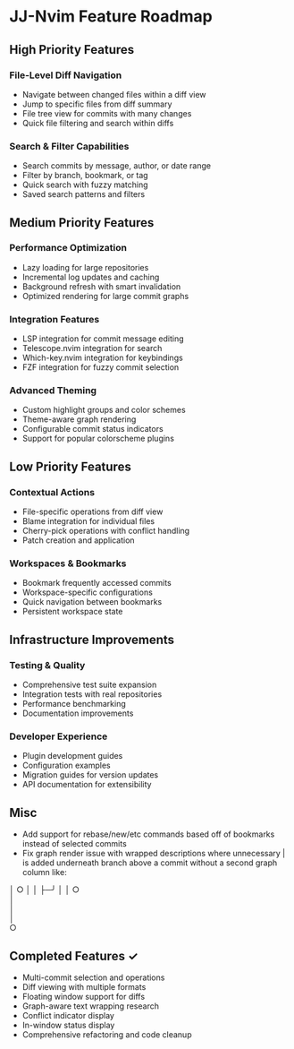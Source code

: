 # JJ-Nvim Feature Roadmap

## High Priority Features

### File-Level Diff Navigation

- Navigate between changed files within a diff view
- Jump to specific files from diff summary
- File tree view for commits with many changes
- Quick file filtering and search within diffs

### Search & Filter Capabilities

- Search commits by message, author, or date range
- Filter by branch, bookmark, or tag
- Quick search with fuzzy matching
- Saved search patterns and filters

## Medium Priority Features

### Performance Optimization

- Lazy loading for large repositories
- Incremental log updates and caching
- Background refresh with smart invalidation
- Optimized rendering for large commit graphs

### Integration Features

- LSP integration for commit message editing
- Telescope.nvim integration for search
- Which-key.nvim integration for keybindings
- FZF integration for fuzzy commit selection

### Advanced Theming

- Custom highlight groups and color schemes
- Theme-aware graph rendering
- Configurable commit status indicators
- Support for popular colorscheme plugins

## Low Priority Features

### Contextual Actions

- File-specific operations from diff view
- Blame integration for individual files
- Cherry-pick operations with conflict handling
- Patch creation and application

### Workspaces & Bookmarks

- Bookmark frequently accessed commits
- Workspace-specific configurations
- Quick navigation between bookmarks
- Persistent workspace state

## Infrastructure Improvements

### Testing & Quality

- Comprehensive test suite expansion
- Integration tests with real repositories
- Performance benchmarking
- Documentation improvements

### Developer Experience

- Plugin development guides
- Configuration examples
- Migration guides for version updates
- API documentation for extensibility

## Misc

- Add support for rebase/new/etc commands based off of bookmarks instead of selected commits
- Fix graph render issue with wrapped descriptions where unnecessary | is added underneath branch above a commit without a second graph column like:

│ ○ │ │ ├─╯ │ │ ○  
│  
│  
│  
○

## Completed Features ✓

- Multi-commit selection and operations
- Diff viewing with multiple formats
- Floating window support for diffs
- Graph-aware text wrapping research
- Conflict indicator display
- In-window status display
- Comprehensive refactoring and code cleanup

